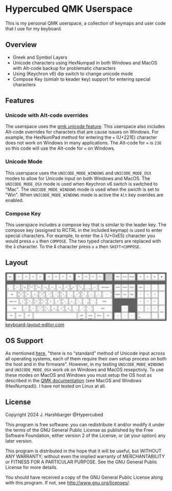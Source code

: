 # Hypercubed QMK Userspace

This is my personal QMK userspace, a collection of keymaps and user code that I use for my keyboard.

## Overview

* Greek and Symbol Layers
* Unicode characters using HexNumpad in both Windows and MacOS with Alt-code backup for problematic characters
* Using (Keychron v6) dip switch to change unicode mode
* Compose Key (simialr to keader key) support for entering special characters

## Features

### Unicode with Alt-code overrides

The userspace uses the [qmk unicode feature](https://docs.qmk.fm/#/feature_unicode).  This userspace also includes Alt-code overrides for characters that are cause issues on Windows.  For example, the HexNumPad method for entering the `∞` (U+221E) character does not work on Windows in many applications.  The Alt-code for `∞` is `236` so this code will use the Alt-code for `∞` on Windows.

### Unicode Mode

This userspace uses the `UNICODE_MODE_WINDOWS` and `UNICODE_MODE_OSX` modes to allow for Unicode input on both Windows and MacOS.  The `UNICODE_MODE_OSX` mode is used when Keychron v6 switch is switched to "Mac".  The `UNICODE_MODE_WINDOWS` mode is used when the swicth is set to "Win".  When `UNICODE_MODE_WINDOWS` mode is active the `Alt` key overides are enabled.

### Compose Key

This userspace includes a compose key that is similar to the leader key.  The compose key (assigned to RCTRL in the included keymap) is used to enter special characters.  For example, to enter the `å` (U+0xE5) character you would press `o` `a` then `COMPOSE`.  The two typed characters are replaced with the `å` character.  To the `Å` character press `o` `a` then `SHIFT+COMPOSE`.


## Layout

![Layout](./files/keyboard-layout.png)
[keyboard-layout-editor.com](http://www.keyboard-layout-editor.com/#/gists/912555eb0e702d68f874cf1906143ca6)

## OS Support

As mentioned [here](https://docs.qmk.fm/#/feature_unicode), "there is no “standard” method of Unicode input across all operating systems, each of them require their own setup process on both the host and in the firmware".  However, in my testing `UNICODE_MODE_WINDOWS` and `UNICODE_MODE_OSX` work ok on Windows and MacOS resepctivly.  To use these modes on MacOS and Windows you must setup the OS host as described in the [QMK documentation](https://docs.qmk.fm/#/feature_unicode?id=input-modes) (see MacOS and Windows (HexNumpad)).  I have not tested on Linux at all.

## License

Copyright 2024 J. Harshbarger @Hypercubed

This program is free software: you can redistribute it and/or modify
it under the terms of the GNU General Public License as published by
the Free Software Foundation, either version 2 of the License, or
(at your option) any later version.

This program is distributed in the hope that it will be useful,
but WITHOUT ANY WARRANTY; without even the implied warranty of
MERCHANTABILITY or FITNESS FOR A PARTICULAR PURPOSE.  See the
GNU General Public License for more details.

You should have received a copy of the GNU General Public License
along with this program.  If not, see <http://www.gnu.org/licenses/>.

